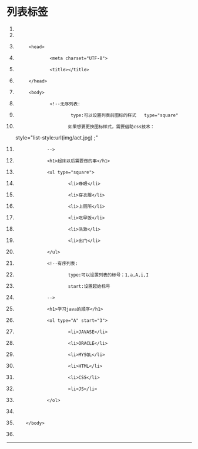 ﻿
# 列表标签




1.  <!DOCTYPE html>
2.  <html>
3.          <head>
4.                  <meta charset="UTF-8">
5.                  <title></title>
6.          </head>
7.          <body>
8.                  <!--无序列表:
9.                          type:可以设置列表前图标的样式   type="square"
10.                         如果想要更换图标样式，需要借助css技术：
    style="list-style:url(img/act.jpg) ;"
11.                 -->
12.                 <h1>起床以后需要做的事</h1>
13.                 <ul type="square">
14.                         <li>睁眼</li>
15.                         <li>穿衣服</li>
16.                         <li>上厕所</li>
17.                         <li>吃早饭</li>
18.                         <li>洗漱</li>
19.                         <li>出门</li>
20.                 </ul>
21.                 <!--有序列表:
22.                         type:可以设置列表的标号：1,a,A,i,I
23.                         start:设置起始标号
24.                 -->
25.                 <h1>学习java的顺序</h1>
26.                 <ol type="A" start="3">
27.                         <li>JAVASE</li>
28.                         <li>ORACLE</li>
29.                         <li>MYSQL</li>
30.                         <li>HTML</li>
31.                         <li>CSS</li>
32.                         <li>JS</li>
33.                 </ol>
34.                 
35.         </body>
36. </html>

 






------------------------------------------------------------

